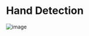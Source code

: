 # Hand Detection
![image](https://user-images.githubusercontent.com/107081345/200469942-fe15fe50-9760-43e6-bb3d-e2ee0b3e4a23.png)

